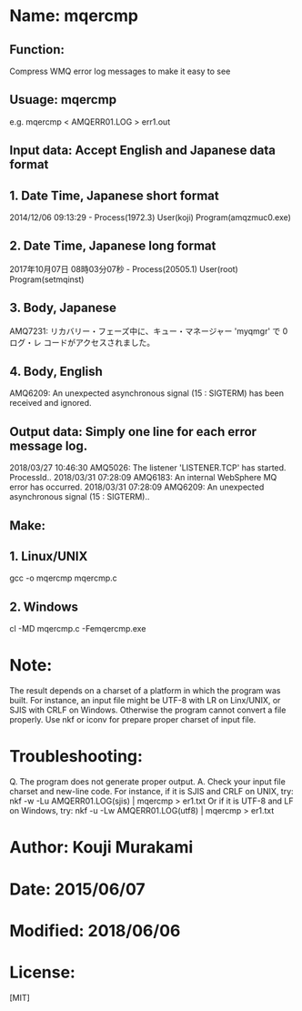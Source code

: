 Name: mqercmp
=============

Function: 
--------
Compress WMQ error log messages to make it easy to see

Usuage: mqercmp
---------------
e.g. mqercmp < AMQERR01.LOG > err1.out

Input data: Accept English and Japanese data format
---------------------------------------------------
## 1. Date Time, Japanese short format
2014/12/06 09:13:29 - Process(1972.3) User(koji) Program(amqzmuc0.exe)

## 2. Date Time, Japanese long format
2017年10月07日 08時03分07秒 - Process(20505.1) User(root) Program(setmqinst)

## 3. Body, Japanese
AMQ7231: リカバリー・フェーズ中に、キュー・マネージャー 'myqmgr' で 0 ログ・レ
コードがアクセスされました。

## 4. Body, English
AMQ6209: An unexpected asynchronous signal (15 : SIGTERM) has been received and
ignored.

Output data: Simply one line for each error message log.
--------------------------------------------------------
2018/03/27 10:46:30 AMQ5026: The listener 'LISTENER.TCP' has started. ProcessId..
2018/03/31 07:28:09 AMQ6183: An internal WebSphere MQ error has occurred.
2018/03/31 07:28:09 AMQ6209: An unexpected asynchronous signal (15 : SIGTERM)..

Make:
-------
## 1. Linux/UNIX
gcc -o mqercmp mqercmp.c
## 2. Windows
cl -MD mqercmp.c -Femqercmp.exe

# Note:
The result depends on a charset of a platform in which the program was built.
For instance, an input file might be UTF-8 with LR on Linx/UNIX, or SJIS with CRLF on Windows.
Otherwise the program cannot convert a file properly.
Use nkf or iconv for prepare proper charset of input file.

# Troubleshooting:
Q. The program does not generate proper output.
A. Check your input file charset and new-line code.
For instance, if it is SJIS and CRLF on UNIX, try:
 nkf -w -Lu AMQERR01.LOG(sjis) | mqercmp > er1.txt
Or if it is UTF-8 and LF on Windows, try:
 nkf -u -Lw AMQERR01.LOG(utf8) | mqercmp > er1.txt

# Author:   Kouji Murakami
# Date:     2015/06/07
# Modified: 2018/06/06
# License:
[MIT]
